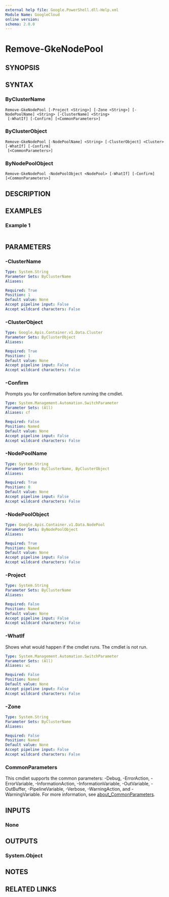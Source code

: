 ```yaml
---
external help file: Google.PowerShell.dll-Help.xml
Module Name: GoogleCloud
online version:
schema: 2.0.0
---
```


# Remove-GkeNodePool

## SYNOPSIS


## SYNTAX

### ByClusterName
```
Remove-GkeNodePool [-Project <String>] [-Zone <String>] [-NodePoolName] <String> [-ClusterName] <String>
 [-WhatIf] [-Confirm] [<CommonParameters>]
```

### ByClusterObject
```
Remove-GkeNodePool [-NodePoolName] <String> [-ClusterObject] <Cluster> [-WhatIf] [-Confirm]
 [<CommonParameters>]
```

### ByNodePoolObject
```
Remove-GkeNodePool -NodePoolObject <NodePool> [-WhatIf] [-Confirm] [<CommonParameters>]
```

## DESCRIPTION


## EXAMPLES

### Example 1
```powershell

```



## PARAMETERS

### -ClusterName


```yaml
Type: System.String
Parameter Sets: ByClusterName
Aliases:

Required: True
Position: 1
Default value: None
Accept pipeline input: False
Accept wildcard characters: False
```

### -ClusterObject


```yaml
Type: Google.Apis.Container.v1.Data.Cluster
Parameter Sets: ByClusterObject
Aliases:

Required: True
Position: 1
Default value: None
Accept pipeline input: False
Accept wildcard characters: False
```

### -Confirm
Prompts you for confirmation before running the cmdlet.

```yaml
Type: System.Management.Automation.SwitchParameter
Parameter Sets: (All)
Aliases: cf

Required: False
Position: Named
Default value: None
Accept pipeline input: False
Accept wildcard characters: False
```

### -NodePoolName


```yaml
Type: System.String
Parameter Sets: ByClusterName, ByClusterObject
Aliases:

Required: True
Position: 0
Default value: None
Accept pipeline input: False
Accept wildcard characters: False
```

### -NodePoolObject


```yaml
Type: Google.Apis.Container.v1.Data.NodePool
Parameter Sets: ByNodePoolObject
Aliases:

Required: True
Position: Named
Default value: None
Accept pipeline input: False
Accept wildcard characters: False
```

### -Project


```yaml
Type: System.String
Parameter Sets: ByClusterName
Aliases:

Required: False
Position: Named
Default value: None
Accept pipeline input: False
Accept wildcard characters: False
```

### -WhatIf
Shows what would happen if the cmdlet runs.
The cmdlet is not run.

```yaml
Type: System.Management.Automation.SwitchParameter
Parameter Sets: (All)
Aliases: wi

Required: False
Position: Named
Default value: None
Accept pipeline input: False
Accept wildcard characters: False
```

### -Zone


```yaml
Type: System.String
Parameter Sets: ByClusterName
Aliases:

Required: False
Position: Named
Default value: None
Accept pipeline input: False
Accept wildcard characters: False
```

### CommonParameters
This cmdlet supports the common parameters: -Debug, -ErrorAction, -ErrorVariable, -InformationAction, -InformationVariable, -OutVariable, -OutBuffer, -PipelineVariable, -Verbose, -WarningAction, and -WarningVariable. For more information, see [about_CommonParameters](http://go.microsoft.com/fwlink/?LinkID=113216).

## INPUTS

### None

## OUTPUTS

### System.Object
## NOTES

## RELATED LINKS
